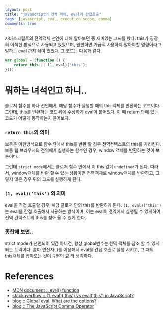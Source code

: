 ```yaml
---
layout: post
title: "javascript의 전역 객체, eval과 간접호출"
tags: [javascript, eval, execution scope, comma]
comments: true
---
```


자바스크립트의 전역객체 선언에 대해 알아보던 중 재미있는 코드를 봤다. this가 굉장히 어색한 방식으로 사용되고 있었으며, 왠만하면 가급적 사용하지 말아야할 명령어라고 말하는 eval 까지 섞여 있었다. 그 코드는 다음과 같다.

```javascript
var global = (function () {
    return this || (1, eval)('this');
}());
```

# 뭐하는 녀석인고 하니..
클로저 함수를 하나 선언해서, 해당 함수가 실행할 때의 this 객체를 반환하는 코드이다. 그런데, this를 반환하는 코드 뒤에 수상하게 eval이 붙어있다. 이 때 return 안에 있는 코드가 어떻게 동작하는지 뜯어보자.

### ```return this```의 의미
보통은 이런방식으로 함수 안에서 this를 반환 할 경우 전역컨텍스트의 this를 가리킨다. 보통 웹 브라우저의 전역에서 실행하는 함수인 경우,  window 객체를 반환하는 것이 보통이다.

그런데 ```strict mode```에서는 클로저 함수 안에서 이 this 값이 ```undefined```가 된다. 따라서, window객체를 반환 할 수 있는 상황이면 전역객체로 window객체를 반환하고, 그렇지 않은 경우 뒤의 코드를 실행하게 된다.

### ```(1, eval)('this')``` 의 의미
eval을 직접 호출할 경우, 해당 클로저 안의 this를 반환하게 된다. ```(1, eval)('this')```는 eval을 간접 호출해서 사용하는 방식이며, 이는 eval이 전역에서 실행될 수 있게하여 전역 컨텍스트의 this를 찾아 올 수 있게 한다.

### 종합해 보면..
strict mode가 선언되어 있건 아니건, 항상 global변수는 전역 객체를 참조 할 수 있게 되는 트릭이다. 콤마 연산자(,)를 이용해서 eval을 간접 호출로 실행 시키고, 그 때의 this객체를 잡아오는 것이 구현의 묘 라 생각하다.


# References
* [MDN document :: eval() function](https://developer.mozilla.org/ko/docs/Web/JavaScript/Reference/Global_Objects/eval)
* [stackoverflow :: (1, eval)('this') vs eval('this') in JavaScript?](https://stackoverflow.com/questions/9107240/1-evalthis-vs-evalthis-in-javascript)
* [blog :: Global eval. What are the options?](http://perfectionkills.com/global-eval-what-are-the-options/#evaling_in_global_scope)
* [blog :: The JavaScript Comma Operator](https://javascriptweblog.wordpress.com/2011/04/04/the-javascript-comma-operator/)